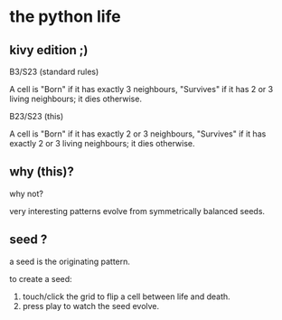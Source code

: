 # the python life
## kivy edition ;)


B3/S23 (standard rules)

A cell is "Born" if it has exactly 3 neighbours, 
"Survives" if it has 2 or 3 living neighbours; it dies otherwise.


B23/S23 (this)

A cell is "Born" if it has exactly 2 or 3 neighbours, 
"Survives" if it has exactly 2 or 3 living neighbours; it dies otherwise.


## why (this)? 

why not?

very interesting patterns evolve from symmetrically balanced seeds.


## seed ?

a seed is the originating pattern.

to create a seed:

 1. touch/click the grid to flip a cell between life and death.
 2. press play to watch the seed evolve.

